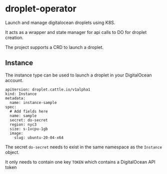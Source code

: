 # droplet-operator

Launch and manage digitalocean droplets using K8S. 

It acts as a wrapper and state manager for api calls to DO for droplet creation.

The project supports a CRD to launch a droplet.

## Instance
The instance type can be used to launch a droplet in your DigitalOcean account.

```yaml:
apiVersion: droplet.cattle.io/v1alpha1
kind: Instance
metadata:
  name: instance-sample
spec:
  # Add fields here
  name: sample
  secret: do-secret
  region: nyc3
  size: s-1vcpu-1gb
  image:
    slug: ubuntu-20-04-x64
```    

The secret `do-secret` needs to exist in the same namespace as the `Instance` object.

It only needs to contain one key `TOKEN` which contains a DigitalOcean API token
